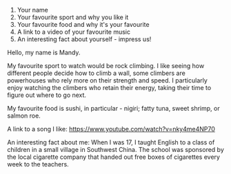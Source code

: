 1. Your name
2. Your favourite sport and why you like it
3. Your favourite food and why it's your favourite
4. A link to a video of your favourite music
5. An interesting fact about yourself - impress us!

Hello, my name is Mandy. 

My favourite sport to watch would be rock climbing. I like seeing how different people decide how to climb a wall, some climbers are powerhouses who rely more on their strength and speed. I particularly enjoy watching the climbers who retain their energy, taking their time to figure out where to go next.

My favourite food is sushi, in particular - nigiri; fatty tuna, sweet shrimp, or salmon roe. 

A link to a song I like: https://www.youtube.com/watch?v=nky4me4NP70

An interesting fact about me: When I was 17, I taught English to a class of children in a small village in Southwest China. The school was sponsored by the local cigarette company that handed out free boxes of cigarettes every week to the teachers.
